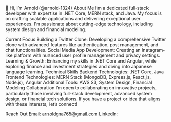 👋 Hi, I’m Arnold (@arnold-1324)
About Me
I’m a dedicated full-stack developer with expertise in .NET Core, MERN stack, and Java. My focus is on crafting scalable applications and delivering exceptional user experiences. I'm passionate about cutting-edge technology, including system design and financial modeling.

Current Focus
Building a Twitter Clone: Developing a comprehensive Twitter clone with advanced features like authentication, post management, and chat functionalities.
Social Media App Development: Creating an Instagram-like platform with nuanced user profile management and privacy settings.
Learning & Growth: Enhancing my skills in .NET Core and Angular, while exploring finance and investment strategies and diving into Japanese language learning.
Technical Skills
Backend Technologies: .NET Core, Java
Frontend Technologies: MERN Stack (MongoDB, Express.js, React.js, Node.js), Angular
Additional Tools: AWS S3, System Design, Financial Modeling
Collaboration
I’m open to collaborating on innovative projects, particularly those involving full-stack development, advanced system design, or financial tech solutions. If you have a project or idea that aligns with these interests, let’s connect!

Reach Out
Email: arnoldgna765@gmail.com
LinkedIn: 


